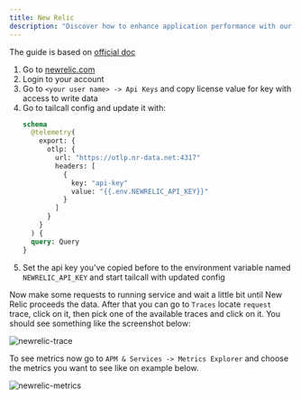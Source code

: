 ```yaml
---
title: New Relic
description: "Discover how to enhance application performance with our guide on enabling and analyzing telemetry data in Tailcall. Learn to configure observability support using OpenTelemetry for insights into logs, metrics, and traces, with practical integration examples for platforms like Honeycomb.io, New Relic, and Datadog."
---
```


The guide is based on [official doc](https://docs.newrelic.com/docs/more-integrations/open-source-telemetry-integrations/opentelemetry/get-started/opentelemetry-set-up-your-app/)

1. Go to [newrelic.com](https://newrelic.com)
2. Login to your account
3. Go to `<your user name> -> Api Keys` and copy license value for key with access to write data
4. Go to tailcall config and update it with:
   ```graphql
   schema
     @telemetry(
       export: {
         otlp: {
           url: "https://otlp.nr-data.net:4317"
           headers: [
             {
               key: "api-key"
               value: "{{.env.NEWRELIC_API_KEY}}"
             }
           ]
         }
       }
     ) {
     query: Query
   }
   ```
5. Set the api key you've copied before to the environment variable named `NEWRELIC_API_KEY` and start tailcall with updated config

Now make some requests to running service and wait a little bit until New Relic proceeds the data. After that you can go to `Traces` locate `request` trace, click on it, then pick one of the available traces and click on it. You should see something like the screenshot below:

![newrelic-trace](../static/images/telemetry/newrelic-trace.png)

To see metrics now go to `APM & Services -> Metrics Explorer` and choose the metrics you want to see like on example below.

![newrelic-metrics](../static/images/telemetry/newrelic-metrics.png)

